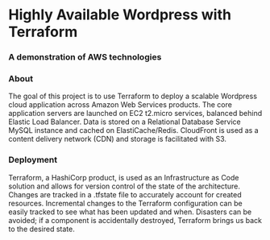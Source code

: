 # Highly Available Wordpress with Terraform
### A demonstration of AWS technologies

### About

The goal of this project is to use Terraform to deploy a scalable Wordpress cloud application across Amazon Web Services products. The core application servers are launched on EC2 t2.micro services, balanced behind Elastic Load Balancer. Data is stored on a Relational Database Service MySQL instance and cached on ElastiCache/Redis. CloudFront is used as a content delivery network (CDN) and storage is facilitated with S3.

### Deployment

Terraform, a HashiCorp product, is used as an Infrastructure as Code solution and allows for version control of the state of the architecture. Changes are tracked in a .tfstate file to accurately account for created resources. Incremental changes to the Terraform configuration can be easily tracked to see what has been updated and when. Disasters can be avoided; if a component is accidentally destroyed, Terraform brings us back to the desired state.
